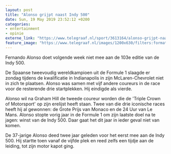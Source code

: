```yaml
---
layout: post
title: "Alonso grijpt naast Indy 500"
date: Sun, 19 May 2019 23:52:12 +0200
categories: 
- entertainment 
- opinie 
externe_link: "https://www.telegraaf.nl/sport/3613164/alonso-grijpt-naast-indy-500"
feature_image: "https://www.telegraaf.nl/images/1200x630/filters:format(jpeg):quality(80)/cdn-kiosk-api.telegraaf.nl/de9d3374-7a80-11e9-8ea0-0255c322e81b.jpg"
---
```


<p class="intro">Fernando Alonso doet volgende week niet mee aan de 103e editie van de Indy 500.</p> <p>De Spaanse tweevoudig wereldkampioen uit de Formule 1 slaagde er zondag tijdens de kwalificatie in Indianapolis in zijn McLaren-Chevrolet niet in zich te plaatsen. Alonso was samen met vijf andere coureurs in de race voor de resterende drie startplekken. Hij eindigde als vierde.</p><p>Alonso wil na Graham Hill de tweede coureur worden die de 'Triple Crown of Motorsport' op zijn erelijst heeft staan. Twee van die drie iconische races heeft hij al gewonnen: de Grote Prijs van Monaco en de 24 Uur van Le Mans. Alonso stopte vorig jaar in de Formule 1 om zijn laatste doel na te jagen: winst van de Indy 500. Daar gaat het dit jaar in ieder geval niet van komen.</p><p>De 37-jarige Alonso deed twee jaar geleden voor het eerst mee aan de Indy 500. Hij startte toen vanaf de vijfde plek en reed zelfs een tijdje aan de leiding, tot zijn motor kapot ging.</p>
